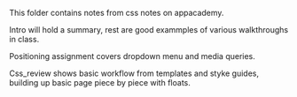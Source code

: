 This folder contains notes from css notes on appacademy.

Intro will hold a summary, rest are good exammples of various
walkthroughs in class. 

Positioning assignment covers dropdown menu and media queries. 

Css_review shows basic workflow from templates and styke guides, building
up basic page piece by piece with floats. 
